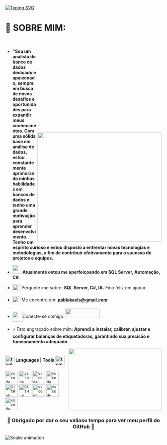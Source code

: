[![Typing SVG](https://readme-typing-svg.herokuapp.com/?color=ffff&size=40&center=true&vCenter=true&width=1000&lines=Hello+there!+My+name+is+Pablo+kael;I'm+26+years+old;I'm+from+São+Paulo+-+Brazil;Studying+Analysis+and+Systems+Development;Be+Welcome!+:%29)](https://git.io/typing-svg)

<h1>  💫 SOBRE MIM: </h1>
<img style="margin-top: 300px;" class="mt200" src="https://raw.githubusercontent.com/MicaelliMedeiros/micaellimedeiros/master/image/computer-illustration.png" height="350" width="400px" align="right" > <br>

- **"Sou um analista de banco de dados dedicado e apaixonado, sempre em busca de novos desafios e oportunidades para expandir meus conhecimentos. Com uma sólida base em análise de dados, estou constantemente aprimorando minhas habilidades em bancos de dados e tenho uma grande motivação para aprender desenvolvimento. Tenho um espírito curioso e estou disposto a enfrentar novas tecnologias e metodologias, a fim de contribuir efetivamente para o sucesso de projetos e equipes.**
<!-- - <img src="https://github.com/TheDudeThatCode/TheDudeThatCode/blob/master/Assets/Developer.
" width="28"> I’m currently learning **SDET** -->
- <img src="https://github.com/TheDudeThatCode/TheDudeThatCode/blob/master/Assets/Developer.gif" width="28"> **Atualmente estou me aperfeiçoando em SQL Server, Automação, C#**.

- <img src="https://github.com/SP-XD/SP-XD/blob/main/images/message.gif?raw=true" width="25"  align="center"/>  Pergunte-me sobre: **SQL Server, C#, IA.**  Fico feliz em ajudar.

- <img src="https://github.com/SP-XD/SP-XD/blob/main/images/letterbox.gif?raw=true" width="25"  align="center"/> Me encontre em: **pablokaels@gmail.com**
- <img src='https://raw.githubusercontent.com/rahulbanerjee26/githubProfileReadmeGenerator/main/gifs/handShake.gif' width="32" align="center">Conecte-se comigo:  <a href="https://www.linkedin.com/in/pablo-kael-sousa-664404114/" target="_blank" rel="noreferrer">
  <img src="https://raw.githubusercontent.com/danielcranney/readme-generator/main/public/icons/socials/linkedin.svg" width="110" height="30" /></a>
  

- ⚡  Fato engraçado sobre mim: **Aprendi a instalar, calibrar, ajustar e configurar balanças de etiquetadoras, garantindo sua precisão e funcionamento adequado.**


  <img  src="https://github.com/kaelkx/kaelkx/assets/88331998/c6fcba7d-da65-4e01-bc82-f4be4bc5639a" height="200" width="300px" align="right" >

<h4 align="left" ><br>
  <img width="30" alt="tools" src="https://camo.githubusercontent.com/beb64ff21c883e318e4f5db5231c2ba4175705bea1c9249e82a41ab375db4f75/68747470733a2f2f6d65646961322e67697068792e636f6d2f6d656469612f51737347456d706b79454f684243623765312f67697068792e6769663f6369643d656366303565343761306e336769316266716e74716d6f62386739616964316f796a327772336473336d67373030626c267269643d67697068792e676966"  align="center"/> 
 Languages | Tools 
 <img width="30" alt="tools" src="https://camo.githubusercontent.com/beb64ff21c883e318e4f5db5231c2ba4175705bea1c9249e82a41ab375db4f75/68747470733a2f2f6d65646961322e67697068792e636f6d2f6d656469612f51737347456d706b79454f684243623765312f67697068792e6769663f6369643d656366303565343761306e336769316266716e74716d6f62386739616964316f796a327772336473336d67373030626c267269643d67697068792e676966"  align="center"/>
  
 </h4>
  

<div align="left" >

   <code><img src="https://cdn.jsdelivr.net/gh/devicons/devicon/icons/csharp/csharp-original.svg" alt="vscode" width="40" /></code>
   <code><img src="https://cdn.jsdelivr.net/gh/devicons/devicon/icons/vscode/vscode-original.svg" alt="vscode" width="40" /></code>
  <code><img src="https://cdn.jsdelivr.net/gh/devicons/devicon/icons/trello/trello-plain.svg" alt="vscode" width="40" /></code>
   <code><img src="https://cdn.jsdelivr.net/gh/devicons/devicon/icons/visualstudio/visualstudio-plain.svg" alt="vscode" width="40" /></code>
   <code><img src="https://cdn.jsdelivr.net/gh/devicons/devicon/icons/github/github-original-wordmark.svg" width="40" alt="GitHub" /></code>
   <code><img src="https://cdn.jsdelivr.net/gh/devicons/devicon/icons/git/git-original.svg" width="40" alt="GitHub" /></code>
   <code><img src="https://cdn.jsdelivr.net/gh/devicons/devicon/icons/arduino/arduino-original.svg" alt="vscode" width="40" /></code>
   <code><img src="https://cdn.jsdelivr.net/gh/devicons/devicon/icons/mysql/mysql-original-wordmark.svg" alt="vscode" width="40" /></code>
   <code><img src="https://cdn.jsdelivr.net/gh/devicons/devicon/icons/microsoftsqlserver/microsoftsqlserver-plain.svg" alt="vscode" width="40" /></code>
  
  
  <h3 align="center">
<!--   <img src="https://emojis.slackmojis.com/emojis/images/1531849430/4246/blob-sunglasses.gif?1531849430" width="36"/> -->
  🚀 Obrigado por dar o seu valioso tempo para ver meu perfil do GitHub 🚀 </h3>
<!--   <a href="#top" align="center"> 🔝</a> -->
</div>

  ![Snake animation](https://github.com/kaelkx/kaelkx/blob/output/github-contribution-grid-snake.svg)
 
</div>
